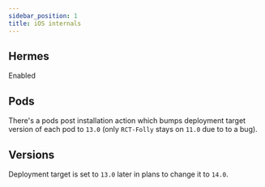 ```yaml
---
sidebar_position: 1
title: iOS internals
---
```

## Hermes
Enabled

## Pods
There's a pods post installation action which bumps deployment target version of each pod to `13.0`
(only `RCT-Folly` stays on `11.0` due to to a bug).

## Versions
Deployment target is set to `13.0` later in plans to change it to `14.0`.

